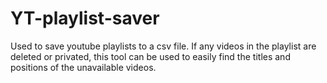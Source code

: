 # YT-playlist-saver
Used to save youtube playlists to a csv file. If any videos in the playlist are deleted or privated, this tool can be used to easily find the titles and positions of the unavailable videos.

